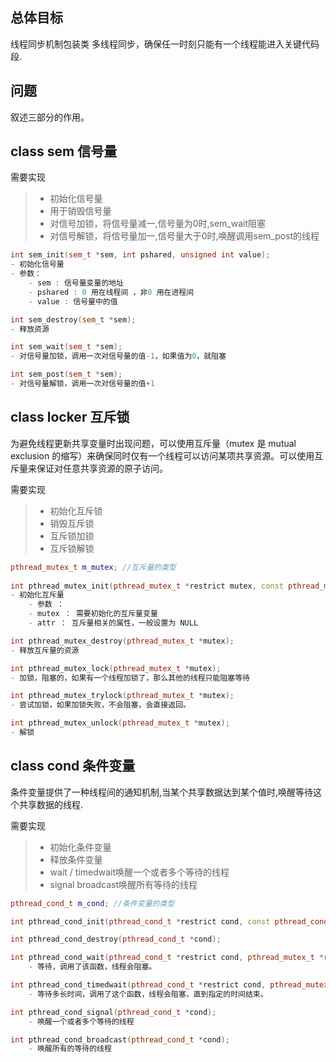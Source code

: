 ## 总体目标 

线程同步机制包装类
多线程同步，确保任一时刻只能有一个线程能进入关键代码段.

## 问题

叙述三部分的作用。

## class sem 信号量

需要实现

> - 初始化信号量
> - 用于销毁信号量
> - 对信号加锁，将信号量减一,信号量为0时,sem_wait阻塞
> - 对信号解锁，将信号量加一,信号量大于0时,唤醒调用sem_post的线程


```cpp
int sem_init(sem_t *sem, int pshared, unsigned int value);
- 初始化信号量
- 参数：
    - sem : 信号量变量的地址
    - pshared : 0 用在线程间 ，非0 用在进程间
    - value : 信号量中的值

int sem_destroy(sem_t *sem);
- 释放资源

int sem_wait(sem_t *sem);
- 对信号量加锁，调用一次对信号量的值-1，如果值为0，就阻塞

int sem_post(sem_t *sem);
- 对信号量解锁，调用一次对信号量的值+1
```

## class locker 互斥锁

为避免线程更新共享变量时出现问题，可以使用互斥量（mutex 是 mutual exclusion 的缩写）来确保同时仅有一个线程可以访问某项共享资源。可以使用互斥量来保证对任意共享资源的原子访问。

需要实现

> - 初始化互斥锁
> - 销毁互斥锁
> - 互斥锁加锁
> - 互斥锁解锁

```cpp
pthread_mutex_t m_mutex; //互斥量的类型 
    
int pthread_mutex_init(pthread_mutex_t *restrict mutex, const pthread_mutexattr_t *restrict attr);
- 初始化互斥量
    - 参数 ：
    - mutex ： 需要初始化的互斥量变量
    - attr ： 互斥量相关的属性，一般设置为 NULL

int pthread_mutex_destroy(pthread_mutex_t *mutex);
- 释放互斥量的资源

int pthread_mutex_lock(pthread_mutex_t *mutex);
- 加锁，阻塞的，如果有一个线程加锁了，那么其他的线程只能阻塞等待

int pthread_mutex_trylock(pthread_mutex_t *mutex);
- 尝试加锁，如果加锁失败，不会阻塞，会直接返回。

int pthread_mutex_unlock(pthread_mutex_t *mutex);
- 解锁
```

## class cond 条件变量

条件变量提供了一种线程间的通知机制,当某个共享数据达到某个值时,唤醒等待这个共享数据的线程.

需要实现

> - 初始化条件变量
> - 释放条件变量
> - wait / timedwait唤醒一个或者多个等待的线程
> - signal broadcast唤醒所有等待的线程


```cpp
pthread_cond_t m_cond; //条件变量的类型

int pthread_cond_init(pthread_cond_t *restrict cond, const pthread_condattr_t *restrict attr);

int pthread_cond_destroy(pthread_cond_t *cond);

int pthread_cond_wait(pthread_cond_t *restrict cond, pthread_mutex_t *restrict mutex);
    - 等待，调用了该函数，线程会阻塞。

int pthread_cond_timedwait(pthread_cond_t *restrict cond, pthread_mutex_t *restrict mutex, const struct timespec *restrict abstime);
    - 等待多长时间，调用了这个函数，线程会阻塞，直到指定的时间结束。

int pthread_cond_signal(pthread_cond_t *cond);
    - 唤醒一个或者多个等待的线程

int pthread_cond_broadcast(pthread_cond_t *cond);
    - 唤醒所有的等待的线程
```